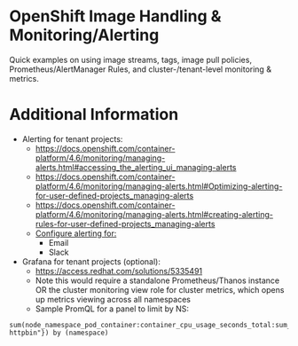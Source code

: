 # OpenShift Image Handling & Monitoring/Alerting

Quick examples on using image streams, tags, image pull policies, Prometheus/AlertManager Rules, and cluster-/tenant-level monitoring & metrics.

# Additional Information

- Alerting for tenant projects:
  - https://docs.openshift.com/container-platform/4.6/monitoring/managing-alerts.html#accessing_the_alerting_ui_managing-alerts
  - https://docs.openshift.com/container-platform/4.6/monitoring/managing-alerts.html#Optimizing-alerting-for-user-defined-projects_managing-alerts
  - https://docs.openshift.com/container-platform/4.6/monitoring/managing-alerts.html#creating-alerting-rules-for-user-defined-projects_managing-alerts
  - [Configure alerting for:](https://docs.openshift.com/container-platform/4.6/monitoring/managing-alerts.html#configuring-alert-receivers_managing-alerts)
    - Email
    - Slack
- Grafana for tenant projects (optional):
  - https://access.redhat.com/solutions/5335491
  - Note this would require a standalone Prometheus/Thanos instance OR the cluster monitoring view role for cluster metrics, which opens up metrics viewing across all namespaces
  - Sample PromQL for a panel to limit by NS:

```
sum(node_namespace_pod_container:container_cpu_usage_seconds_total:sum_rate{namespace=~"cafe|alpha-httpbin"}) by (namespace)
```
